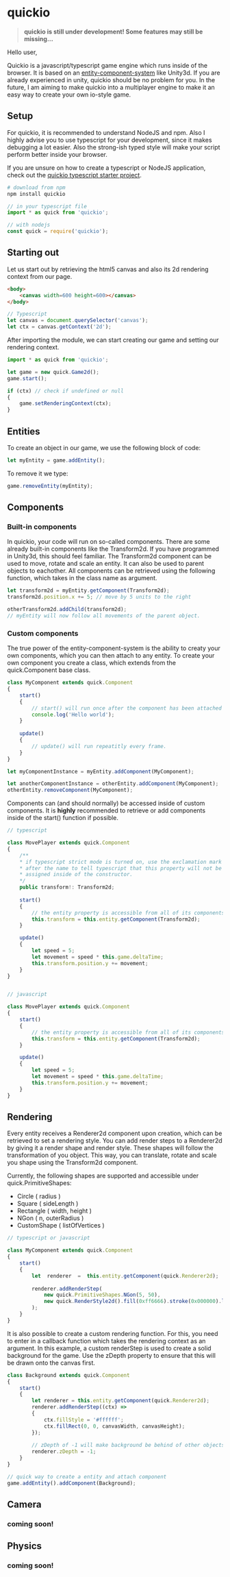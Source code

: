 
  

# quickio

>__quickio is still under development! Some features may still be missing...__
<p>
<p>

Hello user, <p>  

Quickio is a javascript/typescript game engine which runs inside of the browser. It is based on an [entity-component-system](https://en.wikipedia.org/wiki/Entity_component_system) like Unity3d. If you are already experienced in unity, quickio should be no problem for you. In the future, I am aiming to make quickio into a multiplayer engine to make it an easy way to create your own io-style game.

## Setup
For quickio, it is recommended to understand NodeJS and npm. Also I highly advise you to use typescript for your development, since it makes debugging a lot easier. Also the strong-ish typed style will make your script perform better inside your browser. 

If you are unsure on how to create a typescript or NodeJS application, check out the [quickio typescript starter project](https://github.com/dogefromage/quickio-starter-ts).

```bash
# download from npm
npm install quickio
```
```ts
// in your typescript file
import * as quick from 'quickio';
```
```js
// with nodejs
const quick = require('quickio');
```

## Starting out
Let us start out by retrieving the html5 canvas and also its 2d rendering context from our page.
```html
<body>
	<canvas width=600 height=600></canvas>
</body>
```

```ts
// Typescript
let canvas = document.querySelector('canvas');
let ctx = canvas.getContext('2d');
```
After importing the module, we can start creating our game and setting our rendering context.
  
```ts
import * as quick from 'quickio';

let game = new quick.Game2d();
game.start();

if (ctx) // check if undefined or null
{
	game.setRenderingContext(ctx);
}
```
## Entities
To create an object in our game, we use the following block of code:
```ts
let myEntity = game.addEntity();
```
To remove it we type:
```ts
game.removeEntity(myEntity);
```

## Components
### Built-in components
In quickio, your code will run on so-called components. There are some already built-in components like the Transform2d. If you have programmed in Unity3d, this should feel familiar. The Transform2d component can be used to move, rotate and scale an entity. It can also be used to parent objects to eachother.
All components can be retrieved using the following function, which takes in the class name as argument.
```ts
let transform2d = myEntity.getComponent(Transform2d);
transform2d.position.x += 5; // move by 5 units to the right

otherTransform2d.addChild(transform2d); 
// myEntity will now follow all movements of the parent object.
```
### Custom components
The true power of the entity-component-system is the ability to creaty your own components, which you can then attach to any entity. To create your own component you create a class, which extends from the quick.Component base class.
```ts
class MyComponent extends quick.Component
{ 
	start()
	{ 
		// start() will run once after the component has been attached to an entity.
		console.log('Hello world');
	}
	
	update()
	{
		// update() will run repeatitly every frame.
	}
}

let myComponentInstance = myEntity.addComponent(MyComponent);

let anotherComponentInstance = otherEntity.addComponent(MyComponent);
otherEntity.removeComponent(MyComponent);
```
Components can (and should normally) be accessed inside of custom components. It is __highly__ recommended to retrieve or add components inside of the start() function if possible.
```ts
// typescript

class MovePlayer extends quick.Component
{
	/**
	* if typescript strict mode is turned on, use the exclamation mark 
	* after the name to tell typescript that this property will not be
	* assigned inside of the constructor.
	*/ 
	public transform!: Transform2d;
	
	start()
	{
		// the entity property is accessible from all of its components.
		this.transform = this.entity.getComponent(Transform2d);
	}

	update()
	{
		let speed = 5;
		let movement = speed * this.game.deltaTime;
		this.transform.position.y += movement;
	}
}


// javascript

class MovePlayer extends quick.Component
{
	start()
	{
		// the entity property is accessible from all of its components.
		this.transform = this.entity.getComponent(Transform2d);
	}

	update()
	{
		let speed = 5;
		let movement = speed * this.game.deltaTime;
		this.transform.position.y += movement;
	}
}

```

## Rendering
Every entity receives a Renderer2d component upon creation, which can be retrieved to set a rendering style. You can add render steps to a Renderer2d by giving it a render shape and render style. These shapes will follow the transformation of you object. This way, you can translate, rotate and scale you shape using the Transform2d component.

Currently, the following shapes are supported and accessible under quick.PrimitiveShapes:
* Circle ( radius )
* Square ( sideLength )
* Rectangle ( width, height )
* NGon ( n, outerRadius )
* CustomShape ( listOfVertices )
 
```ts
// typescript or javascript

class MyComponent extends quick.Component
{
	start()
	{
		let  renderer  =  this.entity.getComponent(quick.Renderer2d);
		
		renderer.addRenderStep(
			new quick.PrimitiveShapes.NGon(5, 50),
			new quick.RenderStyle2d().fill(0xff6666).stroke(0x000000).lineWidth(3),
		);
	}
}
```
It is also possible to create  a custom rendering function. For this, you need to enter in a callback function which takes the rendering context as an argument. In this example, a custom renderStep is used to create a solid background for the game. Use the zDepth property to ensure that this will be drawn onto the canvas first.

```ts  
class Background extends quick.Component
{
	start()
	{
		let renderer = this.entity.getComponent(quick.Renderer2d);
		renderer.addRenderStep((ctx) =>
		{
			ctx.fillStyle = '#ffffff';
			ctx.fillRect(0, 0, canvasWidth, canvasHeight);
		});
		
		// zDepth of -1 will make background be behind of other objects (default zDepth is 0)
		renderer.zDepth = -1; 
	}
}

// quick way to create a entity and attach component
game.addEntity().addComponent(Background); 
```
## Camera
### coming soon!

## Physics
### coming soon!